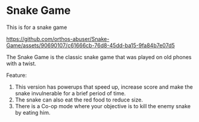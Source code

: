 # Snake Game
 This is for a snake game



https://github.com/orthos-abuser/Snake-Game/assets/90690107/c61666cb-76d8-45dd-ba15-9fa84b7e07d5

The Snake Game is the classic snake game that was played on old phones with a twist.

Feature:
1) This version has powerups that speed up, increase score and make the snake invulnerable for a brief period of time.
2) The snake can also eat the red food to reduce size.
3) There is a Co-op mode where your objective is to kill the enemy snake by eating him.
